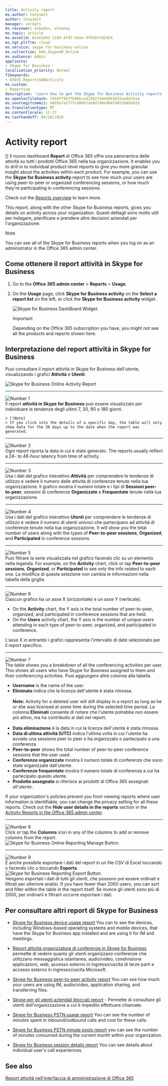```yaml
---
title: Activity report
ms.author: tonysmit
author: tonysmit
manager: serdars
ms.reviewer: mikedav, wlooney
ms.topic: article
ms.assetid: 8cbe2eb2-1194-4fd7-b1ee-9f9287c82424
ms.tgt.pltfrm: cloud
ms.service: skype-for-business-online
ms.collection: Adm_Skype4B_Online
ms.audience: Admin
appliesto:
- Skype for Business
localization_priority: Normal
f1keywords:
- O365E_ReportsS4BActivity
ms.custom:
- Reporting
description: 'Learn how to get the Skype for Business Activity reports, what it contains, and how to interpret the data. '
ms.openlocfilehash: fd167f9effb06bca43362fa4e9db3652ae8d15a4
ms.sourcegitcommit: a0d3e7a177fcd0667ab0d7d0e904f4053b09a92d
ms.translationtype: MT
ms.contentlocale: it-IT
ms.lasthandoff: 04/18/2018
---
```

# <a name="activity-report"></a>Activity report

[] Il nuovo dashboard **Report** di Office 365 offre una panoramica delle attività su tutti i prodotti Office 365 nella tua organizzazione. It enables you to drill in to individual product-level reports to give you more granular insight about the activities within each product. For example, you can use the **Skype for Business activity** report to see how much your users are using peer-to-peer or organized conferencing sessions, or how much they're participating in conferencing sessions. 

Check out the [Reports overview](https://support.office.com/article/0d6dfb17-8582-4172-a9a9-aed798150263) to learn more.
  
This report, along with the other Skype for Business reports, gives you details on activity across your organization. Questi dettagli sono molto utili per indagare, pianificare e prendere altre decisioni aziendali per l'organizzazione.
  
> [!NOTE]
> You can see all of the Skype for Business reports when you log on as an administrator in the Office 365 admin center. 
  
## <a name="how-to-get-to-the-skype-for-business-activity-report"></a>Come ottenere il report attività in Skype for Business

1. Go to the **Office 365 admin center** > **Reports** > **Usage**.
    
2. On the **Usage** page, click **Skype for Business activity** on the **Select a report list** on the left, or click the **Skype for Business activity** widget.
    
     ![Skype for Business DashBoard Widget.](../images/3925bc24-18fd-471e-8e93-edf5ccd3cdb7.png)
  
    > [!IMPORTANT]
    > Depending on the Office 365 subscription you have, you might not see all the products and reports shown here. 
  
## <a name="interpret-the-skype-for-business-activity-report"></a>Interpretazione del report attività in Skype for Business

Puoi consultare il report attività in Skype for Business dell'utente, visualizzando i grafici **Attività** e **Utenti**.
  
![Skype for Business Online Activity Report](../images/670c8bc6-d29c-4033-87fc-a20d324c9aae.png)
  
***
![Number 1](../images/sfbcallout1.png)<br/>
Il report **attività in Skype for Business** può essere visualizzato per individuare le tendenze degli ultimi 7, 30, 90 o 180 giorni.

    > [!Note]
    > If you click into the details of a specific day, the table will only show data for the 30 days up to the date when the report was generated.
***
![Number 2](../images/sfbcallout2.png)<br/>
Ogni report riporta la data in cui è stato generato. The reports usually reflect a 24- to 48-hour latency from time of activity. 
***
![Number 3](../images/sfbcallout3.png)<br/>Usa i dati del grafico interattivo **Attività** per comprendere le tendenze di utilizzo e vedere il numero delle attività di conferenze tenute nella tua organizzazione. Il grafico mostra il numero totale e i tipi di **Sessioni peer-to-peer**, sessioni di conferenze **Organizzate** e **Frequentate** tenute nella tua organizzazione.  
***
![Number 4](../images/sfbcallout4.png)<br/>
Usa i dati del grafico interattivo **Utenti** per comprendere le tendenze di utilizzo e vedere il numero di utenti univoci che partecipano ad attività di conferenze tenute nella tua organizzazione. It will show you the total number of users along with the types of **Peer-to-peer sessions**, **Organized**, and **Participated** in conference sessions.
***
![Number 5](../images/sfbcallout5.png)<br/>
Puoi filtrare la serie visualizzata nel grafico facendo clic su un elemento nella legenda. For example, on the **Activity** chart, click or tap **Peer-to-peer sessions**, **Organized**, or **Participated** to see only the info related to each one. La modifica di questa selezione non cambia le informazioni nella tabella della griglia. 
***
![Number 6](../images/sfbcallout6.png)<br/>
Ciascun grafico ha un asse X (orizzontale) e un asse Y (verticale).
*    On the **Activity** chart, the Y axis is the total number of peer-to-peer, organized, and participated in conference sessions that are held.
*    On the **Users** activity chart, the Y axis is the number of unique users attending in each type of peer-to-peer, organized, and participated in conference.

L'asse X in entrambi i grafici rappresenta l'intervallo di date selezionato per il report specifico. 
***
![Number 7](../images/sfbcallout7.png)<br/>
The table shows you a breakdown of all the conferencing activities per user. This shows all users who have Skype for Business assigned to them and their conferencing activities. Puoi aggiungere altre colonne alla tabella.
*    **Username** is the name of the user.
*    **Eliminato** indica che la licenza dell'utente è stata rimossa. <br/> <br/> **Note:** Activity for a deleted user will still display in a report as long as he or she was licensed at some time during the selected time period. La colonna **Eliminati** consente di notare che l'utente potrebbe non essere più attivo, ma ha contribuito ai dati nel report.<br/><br/>
*    **Data eliminazione** è la data in cui la licenza dell'utente è stata rimossa.
*    **Data di ultima attività (UTC)** indica l'ultima volta in cui l'utente ha avviato una sessione peer to peer o ha organizzato o partecipato a una conferenza.
*    **Peer-to-peer** shows the total number of peer-to-peer conference sessions that the user used.
*    **Conferenze organizzate** mostra il numero totale di conferenze che sono state organizzate dall'utente.
*    **Conferenze frequentate** mostra il numero totale di conferenze a cui ha partecipato questo utente.
*    **Prodotto assegnato** si riferisce ai prodotti di Office 365 assegnati all'utente.<br/>

If your organization's policies prevent you from viewing reports where user information is identifiable, you can change the privacy setting for all these reports. Check out the **Hide user details in the reports** section in the [Activity Reports in the Office 365 admin center](https://support.office.com/article/0d6dfb17-8582-4172-a9a9-aed798150263).
***
![Number 8](../images/sfbcallout8.png)<br/>
Click or tap the **Columns** icon in any of the columns to add or remove columns from the report.           <br/> ![Skype for Business Online Reporting Manage Button.](../images/4c8f5387-cebb-4d6c-b7d3-05c954a2c234.png)
***
![Number 9](../images/sfbcallout9.png)<br/>
È anche possibile esportare i dati del report in un file CSV di Excel toccando o facendo clic o toccando **Esporta**.           <br/> ![Skype for Business Reporting Export Button.](../images/de7e2ab7-d70c-422f-a0ec-178b10f7dd51.png)<br/> Vengono esportati i dati di tutti gli utenti, che possono poi essere ordinati e filtrati per ulteriore analisi. If you have fewer than 2000 users, you can sort and filter within the table in the report itself. Se invece gli utenti sono più di 2000, per ordinarli e filtrarli occorre esportare i dati. 
   
## <a name="want-to-see-other-skype-for-business-reports"></a>Per consultare altri report di Skype for Business

- [Skype for Business device usage report](device-usage-report.md) You can to see the devices, including Windows-based operating systems and mobile devices, that have the Skype for Business app installed and are using it for IM and meetings.
    
- [Report attività organizzatore di conferenze in Skype for Business](conference-organizer-activity-report.md) permette di vedere quanto gli utenti organizzano conferenze che utilizzano messaggistica istantanea, audio/video, condivisione applicazioni, web, accesso esterno in ingresso/uscita di terze parti e accesso esterno in ingresso/uscita Microsoft.
    
- [Skype for Business peer-to-peer activity report](peer-to-peer-activity-report.md) You can see how much your users are using IM, audio/video, application sharing, and transferring files.
    
- [Skype per gli utenti aziendali bloccati report](users-blocked-report.md) - Permette di consultare gli utenti dell'organizzazione a cui è impedito effettuare chiamate.
    
- [Skype for Business PSTN usage report](pstn-usage-report.md) You can see the number of minutes spent in inbound/outbound calls and cost for these calls.

- [Skype for Business PSTN minute pools report](pstn-minute-pools-report.md) you can see the number of minutes consumed during the current month within your organization.

- [Skype for Business session details report](session-details-report.md) You can see details about individual user's call experiences.

    
## <a name="related-topics"></a>See also
[Report attività nell'interfaccia di amministrazione di Office 365](https://support.office.com/article/0d6dfb17-8582-4172-a9a9-aed798150263)

  
 